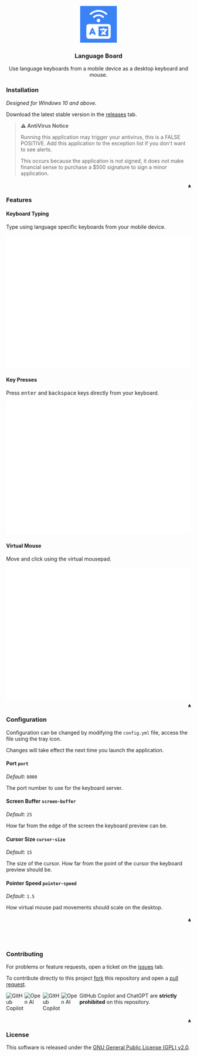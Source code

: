 <div align="center">
    <a href="https://github.com/KatsuteDev/Language-Board#readme">
        <img src="https://raw.githubusercontent.com/KatsuteDev/Language-Board/main/assets/icon.png" width=100>
    </a>
    <h3>Language Board</h3>
    <p>Use language keyboards from a mobile device as a desktop keyboard and mouse.</p>
</div>

### Installation

*Designed for Windows 10 and above.*

Download the latest stable version in the [releases](https://github.com/KatsuteDev/Language-Board/releases) tab.

> **⚠️ AntiVirus Notice**
>
> Running this application may trigger your antivirus, this is a FALSE POSITIVE.
> Add this application to the exception list if you don't want to see alerts.
>
> This occurs because the application is not signed, it does not make financial sense to purchase a $500 signature to sign a minor application.

<div align="right"><a href="#top"><code>▲</code></a></div>

### Features

#### Keyboard Typing

Type using language specific keyboards from your mobile device.

<img src="https://raw.githubusercontent.com/KatsuteDev/Language-Board/main/assets/readme-typing.png">

#### Key Presses

Press <kbd>enter</kbd> and <kbd>backspace</kbd> keys directly from your keyboard.

<img src="https://raw.githubusercontent.com/KatsuteDev/Language-Board/main/assets/readme-keypress.png">

#### Virtual Mouse

Move and click using the virtual mousepad.

<img src="https://raw.githubusercontent.com/KatsuteDev/Language-Board/main/assets/readme-mouse.png">

<div align="right"><a href="#top"><code>▲</code></a></div>

### Configuration

Configuration can be changed by modifying the `config.yml` file, access the file using the tray icon.

Changes will take effect the next time you launch the application.

#### Port `port`

*Default:* `8000`

The port number to use for the keyboard server.

#### Screen Buffer `screen-buffer`

*Default:* `25`

How far from the edge of the screen the keyboard preview can be.

#### Cursor Size `cursor-size`

*Default:* `15`

The size of the cursor. How far from the point of the cursor the keyboard preview should be.

#### Pointer Speed `pointer-speed`

*Default:* `1.5`

How virtual mouse pad movements should scale on the desktop.

<div align="right"><a href="#top"><code>▲</code></a></div>

## &nbsp;

### Contributing

For problems or feature requests, open a ticket on the [issues](https://github.com/KatsuteDev/Language-Board/issues) tab.

To contribute directly to this project [fork](https://github.com/KatsuteDev/Language-Board/fork) this repository and open a [pull request](https://github.com/KatsuteDev/Language-Board/pulls).

<!-- Copilot -->
<table>
    <img alt="GitHub Copilot" align="left" src="https://raw.githubusercontent.com/Katsute/Manager/main/assets/copilot-dark.png#gh-dark-mode-only" width="50">
    <img alt="Open AI" align="left" src="https://raw.githubusercontent.com/Katsute/Manager/main/assets/openai-dark.png#gh-dark-mode-only" width="50">
    <img alt="GitHub Copilot" align="left" src="https://raw.githubusercontent.com/Katsute/Manager/main/assets/copilot-light.png#gh-light-mode-only" width="50">
    <img alt="Open AI" align="left" src="https://raw.githubusercontent.com/Katsute/Manager/main/assets/openai-light.png#gh-light-mode-only" width="50">
    <p>GitHub Copilot and ChatGPT are <b>strictly prohibited</b> on this repository.</p>
</table>
<!-- Copilot -->

<div align="right"><a href="#top"><code>▲</code></a></div>

### License

This software is released under the [GNU General Public License (GPL) v2.0](https://github.com/KatsuteDev/Language-Board/blob/main/LICENSE).